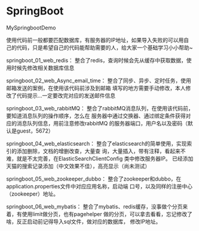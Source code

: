 # SpringBoot
MySpringbootDemo


   使用代码前一般都要匹配数据库，有服务器的IP地址，如果导入失败的可以用自
己的代码，只是希望自己的代码能帮助需要的人，给大家一个基础学习小小帮助~


springboot_01_web_redis：
	整合了redis，查询时候会先从缓存中获取数据，使用时候先修改相关数据库信息
	
springboot_02_web_Async_email_time：
	整合了同步、异步、定时任务，使用邮箱发送的案例，在使用该代码前涉及到邮箱
填写的地方需要手动修改，本人修改了代码提示...一定要改完对应的发送邮件信息

springboot_03_web_rabbitMQ：
	整合了rabbitMQ消息队列，在使用该代码前，要知道消息队列的操作顺序，怎么在
服务器中通过交换器、通过绑定条件获得对应的消息队列信息，用前注意修改rabbitMQ
的服务器端口，用户名以及密码（默认是guest，5672）

springboot_04_web_elasticsearch：
	整合了elasticsearch的简单使用，实现索引的添加删除，文档的增删改查，大量查
询，大量插入，带有注释，看起来不难，就是不太完善，在ElasticSearchClientConfig
类中修改服务器IP。 已经添加天猫的搜索记录添加（中文效果不佳），高亮显示（尚未测试）


springboot_05_web_zookeeper_dubbo：
	整合了zookeeper和dubbo，在application.properties文件中对应应用名称，启动端
口号，以及同样的注册中心（zookeeper）地址。

springboot_06_web_mybatis：
	整合了mybatis、redis缓存，没事做个分页来着，有使用limit做分页，也有pagehelper
做的分页，可以拿去看看，忘记修改了啥，反正启动前记得导入sql文件，做对应的数据库，
修改IP地址。


